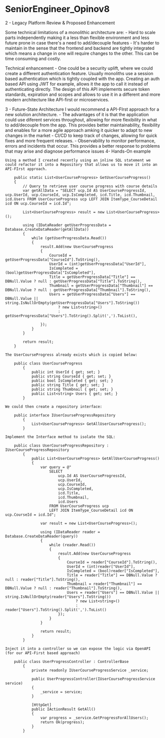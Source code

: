 # SeniorEngineer_Opinov8

2 - Legacy Platform Review & Proposed Enhancement

 Some technical limitations of a monolithic architecture are:
    - Hard to scale parts independently making it a less than flexible environment and less future prone in case there's a need to add/decouple features
    - It's harder to maintain in the sense that the frontend and backend are tightly integrated which means a change in one will require changes to the other. This can be time consuming and costly.

Technical enhancement
    - One could be a security uplift, where we could create a different authentication feature. Usually monoliths use a session based authentication which is tightly coupled with the app. Creating an auth based API using JWT for example, allows it the app to call it instead of authenticating directly. The design of this API implements secure token standards, expiration and scopes and allows to use it in a different and more modern architecture like API-first or microservices.

3 - Future-State Architecture 
    I would recommend a API-FIrst approach for a new solution architecture.
        -  The advantages of it is that the application could use diferent services throughout, allowing for more flexibility in what to add/decouple from the app. This provides better maintainability, flexibility and enables for a more agile approach amking it quicker to adapt to new changes in the market
        - CI/CD to keep track of changes, allowing for quick fixes and more frequent releases.
        - Observability to monitor performance, errors and incidents that occur. This provides a better response to problems that may arise and diagnose performance issues
4- Hands-On example

    Using a method I created recently using an inline SQL statement we could refactor it into a Repository that allows us to move it into an API-FIrst approach.

        public static List<UserCourseProgress> GetUserCourseProgress()
        {
            // Query to retrieve user course progress with course details
            var getAllData = "SELECT ucp.Id AS UserCourseProgressId, ucp.UserId, ucp.CourseId, ucp.IsCompleted, icd.Title, icd.Thumbnail, icd.Users FROM UserCourseProgress ucp LEFT JOIN ItemType_CourseDetail icd ON ucp.CourseId = icd.Id";

            List<UserCourseProgress> result = new List<UserCourseProgress>();
            
            using (IDataReader getUserProgressData = Database.CreateDataReader(getAllData))
            {
                while (getUserProgressData.Read())
                {
                    result.Add(new UserCourseProgress
                    {
                        CourseId = getUserProgressData["CourseId"].ToString(),
                        UserId = (int)getUserProgressData["UserId"],
                        IsCompleted = (bool)getUserProgressData["IsCompleted"],
                        Title = getUserProgressData["Title"] == DBNull.Value ? null : getUserProgressData["Title"].ToString(),
                        Thumbnail = getUserProgressData["Thumbnail"] == DBNull.Value ? null : getUserProgressData["Thumbnail"].ToString(),
                        Users = getUserProgressData["Users"] == DBNull.Value || string.IsNullOrEmpty(getUserProgressData["Users"].ToString())
                            ? new List<string>()
                            : getUserProgressData["Users"].ToString().Split(',').ToList(),

                    });
                }
            }

            return result;
        }

    The UserCourseProgress already exists which is copied below:

        public class UserCourseProgress
            {
                public int UserId { get; set; }
                public string CourseId { get; set; }
                public bool IsCompleted { get; set; }
                public string Title { get; set; }
                public string Thumbnail { get; set; }
                public List<string> Users { get; set; }
            }

    We could then create a repository interface:

        public interface IUserCourseProgressRepository
            {
                List<UserCourseProgress> GetAllUserCourseProgress();
            }

    Implement the Interface method to isolate the SQL:

        public class UserCourseProgressRepository : IUserCourseProgressRepository
            {
                public List<UserCourseProgress> GetAllUserCourseProgress()
                {
                    var query = @"
                        SELECT 
                            ucp.Id AS UserCourseProgressId, 
                            ucp.UserId, 
                            ucp.CourseId, 
                            ucp.IsCompleted, 
                            icd.Title, 
                            icd.Thumbnail, 
                            icd.Users 
                        FROM UserCourseProgress ucp 
                        LEFT JOIN ItemType_CourseDetail icd ON ucp.CourseId = icd.Id";

                    var result = new List<UserCourseProgress>();

                    using (IDataReader reader = Database.CreateDataReader(query))
                    {
                        while (reader.Read())
                        {
                            result.Add(new UserCourseProgress
                            {
                                CourseId = reader["CourseId"].ToString(),
                                UserId = (int)reader["UserId"],
                                IsCompleted = (bool)reader["IsCompleted"],
                                Title = reader["Title"] == DBNull.Value ? null : reader["Title"].ToString(),
                                Thumbnail = reader["Thumbnail"] == DBNull.Value ? null : reader["Thumbnail"].ToString(),
                                Users = reader["Users"] == DBNull.Value || string.IsNullOrEmpty(reader["Users"].ToString())
                                    ? new List<string>()
                                    : reader["Users"].ToString().Split(',').ToList()
                            });
                        }
                    }

                    return result;
                }
            }

    Inject it into a controller so we can expose the logic via OpenAPI (for our API-First based approach)

        public class UserProgressController : ControllerBase
            {
                private readonly IUserCourseProgressService _service;

                public UserProgressController(IUserCourseProgressService service)
                {
                    _service = service;
                }

                [HttpGet]
                public IActionResult GetAll()
                {
                    var progress = _service.GetProgressForAllUsers();
                    return Ok(progress);
                }
            }


    